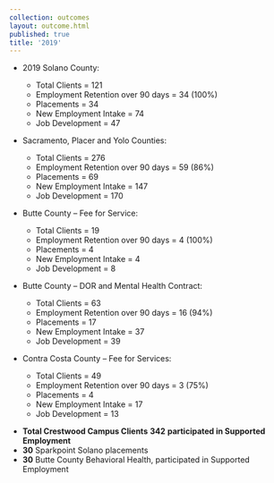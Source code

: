 ```yaml
---
collection: outcomes
layout: outcome.html
published: true
title: '2019'
---
```

* 2019 Solano County:
  - Total Clients = 121
  - Employment Retention over 90 days = 34 (100%)
  - Placements = 34
  - New Employment Intake = 74
  - Job Development = 47

* Sacramento, Placer and Yolo Counties:
  - Total Clients = 276
  - Employment Retention over 90 days = 59 (86%)
  - Placements = 69
  - New Employment Intake = 147
  - Job Development = 170

* Butte County – Fee for Service:
  - Total Clients = 19
  - Employment Retention over 90 days = 4 (100%)
  - Placements = 4
  - New Employment Intake = 4
  - Job Development = 8

* Butte County – DOR and Mental Health Contract:
  - Total Clients = 63
  - Employment Retention over 90 days = 16 (94%)
  - Placements = 17
  - New Employment Intake = 37
  - Job Development = 39

* Contra Costa County – Fee for Services:
  - Total Clients = 49
  - Employment Retention over 90 days = 3 (75%)
  - Placements = 4
  - New Employment Intake = 17
  - Job Development = 13


- **Total Crestwood Campus Clients** **342** **participated in Supported Employment**
- **30** Sparkpoint Solano placements
- **30** Butte County Behavioral Health, participated in Supported Employment
